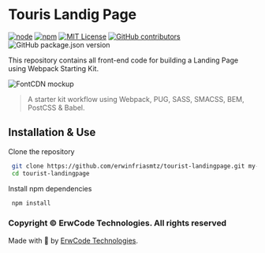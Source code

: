# Touris Landig Page

[![node][node]][node-url]
[![npm][npm]][npm-url]
[![MIT License][mit-license-image]][mit-license-url]
[![GitHub contributors][contributors]][contributors-url]
![GitHub package.json version][version-url]


This repository contains all front-end code for building a Landing Page using Webpack Starting Kit.

![FontCDN mockup](./src/images/mockup.png)

> A starter kit workflow using Webpack, PUG, SASS, SMACSS, BEM, PostCSS & Babel.

## Installation & Use

Clone the repository

```sh
 git clone https://github.com/erwinfriasmtz/tourist-landingpage.git my-project
 cd tourist-landingpage
```

Install npm dependencies

```sh
 npm install
```

### Copyright © ErwCode Technologies. All rights reserved

Made with 💖 by [ErwCode Technologies](https://erwcode.com/).




[npm]: https://img.shields.io/npm/v/webpack.svg
[npm-url]: https://npmjs.com/package/webpack

[node]: https://img.shields.io/node/v/webpack.svg
[node-url]: https://nodejs.org

[mit-license-image]: https://img.shields.io/github/license/erwinfriasmtz/tourist-landingpage.svg
[mit-license-url]: https://github.com/erwcode/webpack-starter-kit/blob/master/LICENSE

[contributors]: https://img.shields.io/github/contributors/erwinfriasmtz/tourist-landingpage.svg?color=orange
[contributors-url]: https://github.com/erwinfriasmtz/tourist-landingpage/graphs/contributors

[version-url]: https://img.shields.io/github/package-json/v/erwinfriasmtz/tourist-landingpage.svg?color=red
